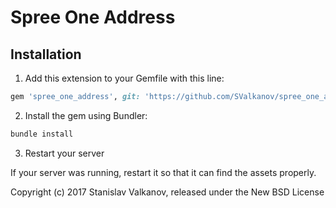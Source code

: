 Spree One Address
===============

## Installation

1. Add this extension to your Gemfile with this line:
  ```ruby
  gem 'spree_one_address', git: 'https://github.com/SValkanov/spree_one_address', branch: '3-1-stable'
  ```

2. Install the gem using Bundler:
  ```ruby
  bundle install
  ```

3. Restart your server

  If your server was running, restart it so that it can find the assets properly.

Copyright (c) 2017 Stanislav Valkanov, released under the New BSD License
